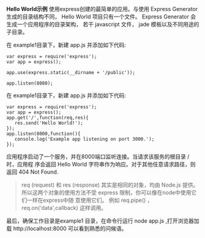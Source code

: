 **Hello World示例**
使用express创建的最简单的应用。与使用 Express Generator 生成的目录结构不同，
Hello World 项目只有一个文件。 Express Generator 会生成一个应用程序的目录架构，
若干 javascript 文件， jade 模板以及不同用途的子目录。

在 example1目录下，新建 app.js 并添加如下代码:
```
var express = require('express');
var app = express();

app.use(express.static(__dirname + '/public'));

app.listen(8080);
```
在 example1目录下，新建 app.js 并添加如下代码:
```
var express = require('express');
var app = express();
app.get('/',function(req,res){
   res.send('Hello World!');
});
app.listen(8000,function(){
   console.log('Example app listening on port 3000.');
});
```
应用程序启动了一个服务，并在8000端口监听连接。当请求该服务的根目录 / 时，应用程
序会返回 Hello World 字符串作为响应。对于其他任意请求路径，则返回 404 Not Found.
>req (request) 和 res (response) 其实是相同的对象，均由 Node.js 提供。所以这两个对象的使用方法不受 express 限制，你可以像在node中使用它们一样在express中随
意使用它们。 例如 req.pipe() ， req.on('data',callback) 这样调用。

最后，确保工作目录是example1 目录，在命令行运行 node app.js ,打开浏览器加载
http://localhost:8000 可以看到熟悉的问候语。